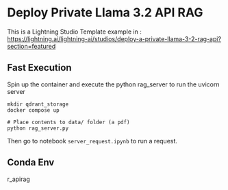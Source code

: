 # Deploy Private Llama 3.2 API RAG
This is a Lightning Studio Template example in :
https://lightning.ai/lightning-ai/studios/deploy-a-private-llama-3-2-rag-api?section=featured

## Fast Execution

Spin up the container and execute the python rag_server to run the uvicorn server

```
mkdir qdrant_storage
docker compose up

# Place contents to data/ folder (a pdf)
python rag_server.py
``` 

Then go to notebook `server_request.ipynb` to run a request. 

## Conda Env
r_apirag